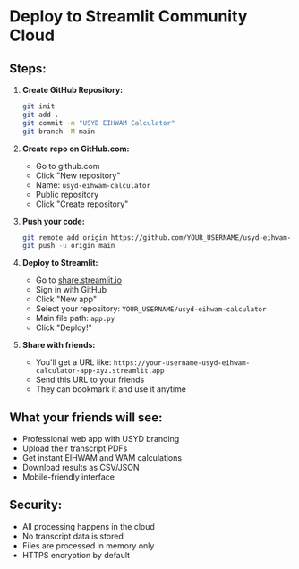 # Deploy to Streamlit Community Cloud

## Steps:

1. **Create GitHub Repository:**
   ```bash
   git init
   git add .
   git commit -m "USYD EIHWAM Calculator"
   git branch -M main
   ```

2. **Create repo on GitHub.com:**
   - Go to github.com
   - Click "New repository"
   - Name: `usyd-eihwam-calculator`
   - Public repository
   - Click "Create repository"

3. **Push your code:**
   ```bash
   git remote add origin https://github.com/YOUR_USERNAME/usyd-eihwam-calculator.git
   git push -u origin main
   ```

4. **Deploy to Streamlit:**
   - Go to [share.streamlit.io](https://share.streamlit.io)
   - Sign in with GitHub
   - Click "New app"
   - Select your repository: `YOUR_USERNAME/usyd-eihwam-calculator`
   - Main file path: `app.py`
   - Click "Deploy!"

5. **Share with friends:**
   - You'll get a URL like: `https://your-username-usyd-eihwam-calculator-app-xyz.streamlit.app`
   - Send this URL to your friends
   - They can bookmark it and use it anytime

## What your friends will see:
- Professional web app with USYD branding
- Upload their transcript PDFs
- Get instant EIHWAM and WAM calculations
- Download results as CSV/JSON
- Mobile-friendly interface

## Security:
- All processing happens in the cloud
- No transcript data is stored
- Files are processed in memory only
- HTTPS encryption by default

